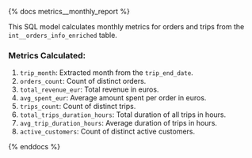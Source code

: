 {% docs metrics__monthly_report %}

This SQL model calculates monthly metrics for orders and trips from the `int__orders_info_enriched` table. 

### Metrics Calculated:
1. `trip_month`: Extracted month from the `trip_end_date`.
2. `orders_count`: Count of distinct orders.
3. `total_revenue_eur`: Total revenue in euros.
4. `avg_spent_eur`: Average amount spent per order in euros.
5. `trips_count`: Count of distinct trips.
6. `total_trips_duration_hours`: Total duration of all trips in hours.
7. `avg_trip_duration_hours`: Average duration of trips in hours.
8. `active_customers`: Count of distinct active customers.

{% enddocs %}